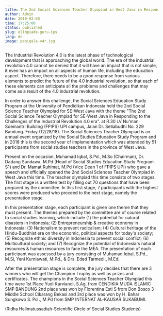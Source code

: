 ```yaml
---
title: The 2nd Social Sciences Teacher Olympiad in West Java in Responding to the Challenges of the Industrial Revolution Era 4.0
author: Admin
date: 2019-02-08
time: 17:25:00
status: published
slug: olimpiade-guru-ips
lang: en
image: panigale-v4r.jpg
---
```


The Industrial Revolution 4.0 is the latest phase of technological development that is approaching the global world. The era of the industrial revolution 4.0 cannot be denied that it will have an impact that is not simple, it even has an impact on all aspects of human life, including the education aspect. Therefore, there needs to be a good response from various elements to predict the future of the 4.0 industrial revolution, so that each of these elements can anticipate all the problems and challenges that may come as a result of the 4.0 industrial revolution.

In order to answer this challenge, the Social Sciences Education Study Program at the University of Pendidikan Indonesia held the 2nd Social Science Teacher Olympiad for SE-West Java with the theme "The 2nd Social Science Teacher Olympiad for SE-West Java in Responding to the Challenges of the Industrial Revolution 4.0 era". at R.30 LV Nu'man Soemantri Building (FPIPS) UPI campus, Jalan Dr. Setiabudhi No. 229 Bandung. Friday (12/28/18). The Social Sciences Teacher Olympiad is an annual event organized by the Social Studies Education Study Program and in 2018 this is the second year of implementation which was attended by 51 participants from social studies teachers in the province of West Java.

Present on the occasion, Muhamad Iqbal, S.Pd., M.So (Chairman), Dr. Dadang Sundawa, M.Pd (Head of Social Studies Education Study Program S1) and Dr. Mamat Ruhimat, M.Pd (Vice Dean 1 of FPIPS UPI) who gave a speech and officially opened the 2nd Social Sciences Teacher Olympiad in West Java this time. The teacher olympiad this time consists of two stages. The first stage is a written test by filling out 70 questions that have been prepared by the committee. In this first stage, 7 participants with the highest scores were produced who proceed to the next stage, namely the presentation stage.

In this presentation stage, each participant is given one theme that they must present. The themes prepared by the committee are of course related to social studies learning, which include (1) the potential for natural disasters in Indonesia; (2) Entrepreneurship & creative economy in Indonesia; (3) Nationalism to prevent radicalism; (4) Cultural heritage of the Hindu-Buddhist era on the economic, political aspects for today's society; (5) Recognize ethnic diversity in Indonesia to prevent social conflict; (6) Multicultural society; and (7) Recognize the potential of Indonesia's natural resources & human resources to face the MEA. The presentation of each participant was assessed by a jury consisting of Muhamad Iqbal, S.Pd., M.Si, Yeni Kurniawati, M.Pd., & Drs. Eded Tarmedi., M.Ed.

After the presentation stage is complete, the jury decides that there are 3 winners who will get the Champion Trophy as well as prizes and certificates. The champions in the Social Sciences Teacher Olympiad this time were 1st Place Yudi Karviandi, S.Ag, from CENDIKIA MUDA ISLAMIC SMP BANDUNG 2nd place was won by Florentina Esti S from Don Bosco 3 Middle School Cikarang Bekasi and 3rd place was won by H. Bahar Sungkowo S. Pd ., M.Pd from SMP INTERNAT AL-KAUSAR SUKABUMI.

(Ridha Halimatussadiah-Scientific Circle of Social Studies Students)